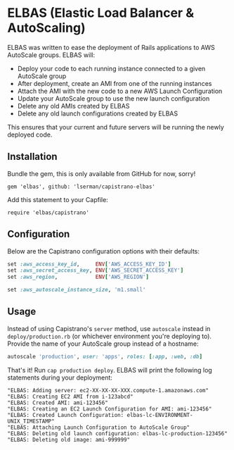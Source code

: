 # ELBAS (Elastic Load Balancer & AutoScaling)

ELBAS was written to ease the deployment of Rails applications to AWS AutoScale groups. ELBAS will:

- Deploy your code to each running instance connected to a given AutoScale group
- After deployment, create an AMI from one of the running instances
- Attach the AMI with the new code to a new AWS Launch Configuration
- Update your AutoScale group to use the new launch configuration
- Delete any old AMIs created by ELBAS
- Delete any old launch configurations created by ELBAS

This ensures that your current and future servers will be running the newly deployed code.

## Installation

Bundle the gem, this is only available from GitHub for now, sorry!

`gem 'elbas', github: 'lserman/capistrano-elbas'`

Add this statement to your Capfile:

`require 'elbas/capistrano'`

## Configuration

Below are the Capistrano configuration options with their defaults:

```ruby
set :aws_access_key_id,     ENV['AWS_ACCESS_KEY_ID']
set :aws_secret_access_key, ENV['AWS_SECRET_ACCESS_KEY']
set :aws_region,            ENV['AWS_REGION']

set :aws_autoscale_instance_size, 'm1.small'
```

## Usage

Instead of using Capistrano's `server` method, use `autoscale` instead in `deploy/production.rb` (or
whichever environment you're deploying to). Provide the name of your AutoScale group instead of a
hostname:

```ruby
autoscale 'production', user: 'apps', roles: [:app, :web, :db]
```

That's it! Run `cap production deploy`. ELBAS will print the following log statements during your
deployment:

```
"ELBAS: Adding server: ec2-XX-XX-XX-XXX.compute-1.amazonaws.com"
"ELBAS: Creating EC2 AMI from i-123abcd"
"ELBAS: Created AMI: ami-123456"
"ELBAS: Creating an EC2 Launch Configuration for AMI: ami-123456"
"ELBAS: Created Launch Configuration: elbas-lc-ENVIRONMENT-UNIX_TIMESTAMP"
"ELBAS: Attaching Launch Configuration to AutoScale Group"
"ELBAS: Deleting old launch configuration: elbas-lc-production-123456"
"ELBAS: Deleting old image: ami-999999"
```
